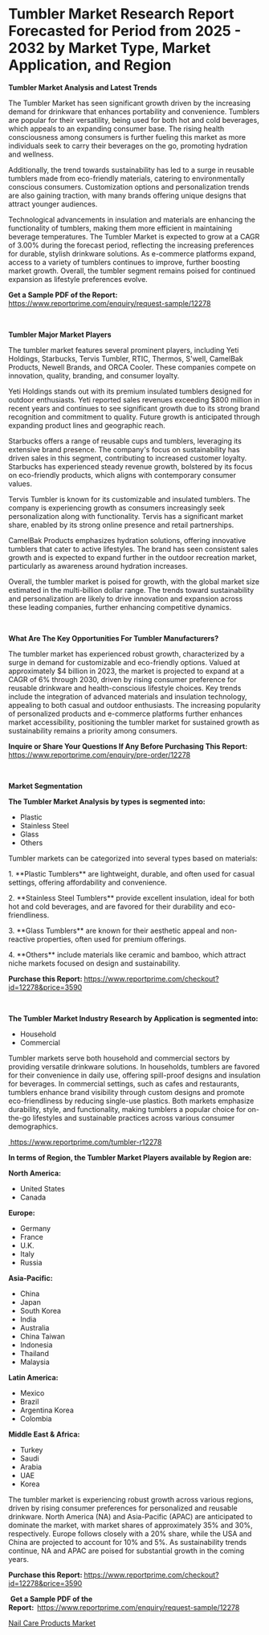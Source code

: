 <p><h1>Tumbler Market Research Report Forecasted for Period from 2025 -  2032 by Market Type, Market Application, and Region</h1></p><p><strong>Tumbler Market Analysis and Latest Trends</strong></p>
<p><p>The Tumbler Market has seen significant growth driven by the increasing demand for drinkware that enhances portability and convenience. Tumblers are popular for their versatility, being used for both hot and cold beverages, which appeals to an expanding consumer base. The rising health consciousness among consumers is further fueling this market as more individuals seek to carry their beverages on the go, promoting hydration and wellness.</p><p>Additionally, the trend towards sustainability has led to a surge in reusable tumblers made from eco-friendly materials, catering to environmentally conscious consumers. Customization options and personalization trends are also gaining traction, with many brands offering unique designs that attract younger audiences.</p><p>Technological advancements in insulation and materials are enhancing the functionality of tumblers, making them more efficient in maintaining beverage temperatures. The Tumbler Market is expected to grow at a CAGR of 3.00% during the forecast period, reflecting the increasing preferences for durable, stylish drinkware solutions. As e-commerce platforms expand, access to a variety of tumblers continues to improve, further boosting market growth. Overall, the tumbler segment remains poised for continued expansion as lifestyle preferences evolve.</p></p>
<p><strong>Get a Sample PDF of the Report:&nbsp;</strong> <a href="https://www.reportprime.com/enquiry/request-sample/12278?utm_campaign=3089&utm_medium=2&utm_source=Github&utm_content=ia&utm_term=18032025&utm_id=tumbler">https://www.reportprime.com/enquiry/request-sample/12278</a></p>
<p>&nbsp;</p>
<p><strong>Tumbler Major Market Players</strong></p>
<p><p>The tumbler market features several prominent players, including Yeti Holdings, Starbucks, Tervis Tumbler, RTIC, Thermos, S'well, CamelBak Products, Newell Brands, and ORCA Cooler. These companies compete on innovation, quality, branding, and consumer loyalty.</p><p>Yeti Holdings stands out with its premium insulated tumblers designed for outdoor enthusiasts. Yeti reported sales revenues exceeding $800 million in recent years and continues to see significant growth due to its strong brand recognition and commitment to quality. Future growth is anticipated through expanding product lines and geographic reach.</p><p>Starbucks offers a range of reusable cups and tumblers, leveraging its extensive brand presence. The company's focus on sustainability has driven sales in this segment, contributing to increased customer loyalty. Starbucks has experienced steady revenue growth, bolstered by its focus on eco-friendly products, which aligns with contemporary consumer values.</p><p>Tervis Tumbler is known for its customizable and insulated tumblers. The company is experiencing growth as consumers increasingly seek personalization along with functionality. Tervis has a significant market share, enabled by its strong online presence and retail partnerships.</p><p>CamelBak Products emphasizes hydration solutions, offering innovative tumblers that cater to active lifestyles. The brand has seen consistent sales growth and is expected to expand further in the outdoor recreation market, particularly as awareness around hydration increases.</p><p>Overall, the tumbler market is poised for growth, with the global market size estimated in the multi-billion dollar range. The trends toward sustainability and personalization are likely to drive innovation and expansion across these leading companies, further enhancing competitive dynamics.</p></p>
<p>&nbsp;</p>
<p><strong>What Are The Key Opportunities For Tumbler Manufacturers?</strong></p>
<p><p>The tumbler market has experienced robust growth, characterized by a surge in demand for customizable and eco-friendly options. Valued at approximately $4 billion in 2023, the market is projected to expand at a CAGR of 6% through 2030, driven by rising consumer preference for reusable drinkware and health-conscious lifestyle choices. Key trends include the integration of advanced materials and insulation technology, appealing to both casual and outdoor enthusiasts. The increasing popularity of personalized products and e-commerce platforms further enhances market accessibility, positioning the tumbler market for sustained growth as sustainability remains a priority among consumers.</p></p>
<p><strong>Inquire or Share Your Questions If Any Before Purchasing This Report:</strong> <a href="https://www.reportprime.com/enquiry/pre-order/12278?utm_campaign=3089&utm_medium=2&utm_source=Github&utm_content=ia&utm_term=18032025&utm_id=tumbler">https://www.reportprime.com/enquiry/pre-order/12278</a></p>
<p>&nbsp;</p>
<p><strong>Market Segmentation</strong></p>
<p><strong>The Tumbler Market Analysis by types is segmented into:</strong></p>
<p><ul><li>Plastic</li><li>Stainless Steel</li><li>Glass</li><li>Others</li></ul></p>
<p><p>Tumbler markets can be categorized into several types based on materials:  </p><p>1. **Plastic Tumblers** are lightweight, durable, and often used for casual settings, offering affordability and convenience.  </p><p>2. **Stainless Steel Tumblers** provide excellent insulation, ideal for both hot and cold beverages, and are favored for their durability and eco-friendliness.  </p><p>3. **Glass Tumblers** are known for their aesthetic appeal and non-reactive properties, often used for premium offerings.  </p><p>4. **Others** include materials like ceramic and bamboo, which attract niche markets focused on design and sustainability.</p></p>
<p><strong>Purchase this Report:&nbsp;</strong><a href="https://www.reportprime.com/checkout?id=12278&price=3590&utm_campaign=3089&utm_medium=2&utm_source=Github&utm_content=ia&utm_term=18032025&utm_id=tumbler">https://www.reportprime.com/checkout?id=12278&price=3590</a></p>
<p>&nbsp;</p>
<p><strong>The Tumbler Market Industry Research by Application is segmented into:</strong></p>
<p><ul><li>Household</li><li>Commercial</li></ul></p>
<p><p>Tumbler markets serve both household and commercial sectors by providing versatile drinkware solutions. In households, tumblers are favored for their convenience in daily use, offering spill-proof designs and insulation for beverages. In commercial settings, such as cafes and restaurants, tumblers enhance brand visibility through custom designs and promote eco-friendliness by reducing single-use plastics. Both markets emphasize durability, style, and functionality, making tumblers a popular choice for on-the-go lifestyles and sustainable practices across various consumer demographics.</p></p>
<p><a href="https://www.reportprime.com/tumbler-r12278?utm_campaign=3089&utm_medium=2&utm_source=Github&utm_content=ia&utm_term=18032025&utm_id=tumbler">&nbsp;https://www.reportprime.com/tumbler-r12278</a></p>
<p><strong>In terms of Region, the Tumbler Market Players available by Region are:</strong></p>
<p>
    <p> <strong> North America: </strong>
        <ul>
            <li>United States</li>
            <li>Canada</li>
        </ul>
        </p> 
    <p> <strong> Europe: </strong>
        <ul>
            <li>Germany</li>
            <li>France</li>
            <li>U.K.</li>
            <li>Italy</li>
            <li>Russia</li>
        </ul>
        </p> 
    <p> <strong> Asia-Pacific: </strong>
        <ul>
            <li>China</li>
            <li>Japan</li>
            <li>South Korea</li>
            <li>India</li>
            <li>Australia</li>
            <li>China Taiwan</li>
            <li>Indonesia</li>
            <li>Thailand</li>
            <li>Malaysia</li>
        </ul>
        </p> 
    <p> <strong> Latin America: </strong>
        <ul>
            <li>Mexico</li>
            <li>Brazil</li>
            <li>Argentina Korea</li>
            <li>Colombia</li>
        </ul>
        </p> 
    <p> <strong> Middle East & Africa: </strong>
        <ul>
            <li>Turkey</li>
            <li>Saudi</li>
            <li>Arabia</li>
            <li>UAE</li>
            <li>Korea</li>
        </ul>
    </p>
    </p>
<p><p>The tumbler market is experiencing robust growth across various regions, driven by rising consumer preferences for personalized and reusable drinkware. North America (NA) and Asia-Pacific (APAC) are anticipated to dominate the market, with market shares of approximately 35% and 30%, respectively. Europe follows closely with a 20% share, while the USA and China are projected to account for 10% and 5%. As sustainability trends continue, NA and APAC are poised for substantial growth in the coming years.</p></p>
<p><strong>Purchase this Report: </strong><a href="https://www.reportprime.com/checkout?id=12278&price=3590&utm_campaign=3089&utm_medium=2&utm_source=Github&utm_content=ia&utm_term=18032025&utm_id=tumbler">https://www.reportprime.com/checkout?id=12278&price=3590</a></p>
<p>&nbsp;<strong>Get a Sample PDF of the Report:&nbsp;&nbsp;</strong><a href="https://www.reportprime.com/enquiry/request-sample/12278?utm_campaign=3089&utm_medium=2&utm_source=Github&utm_content=ia&utm_term=18032025&utm_id=tumbler">https://www.reportprime.com/enquiry/request-sample/12278</a></p>
<p><strong></strong></p>
<p><p><a href="https://github.com/zitanebeibit9/Market-Research-Report-List-1/blob/main/nail-care-products-market.md?utm_campaign=3089&utm_medium=2&utm_source=Github&utm_content=ia&utm_term=18032025&utm_id=tumbler">Nail Care Products Market</a></p></p>